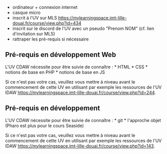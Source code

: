 
- ordinateur + connexion internet
- casque micro
- inscrit à l'UV sur MLS https://mylearningspace.imt-lille-douai.fr/course/view.php?id=434
- inscrit sur le discord de l'UV avec un pseudo "Prenom NOM" (cf. lien d'invitation sur MLS)
- rattraper les pré-requis si nécessaire

## Pré-requis en développement Web

L'UV CDAW nécessite pour être suivie de connaître :
    * HTML
    * CSS
    * notions de base en PHP
    * notions de base en JS

Si ce n'est pas votre cas, veuillez vous mettre à niveau avant le commencement de cette UV en utilisant par exemple les ressources de l'UV IDAW https://mylearningspace.imt-lille-douai.fr/course/view.php?id=244.

## Pré-requis en développement

L'UV CDAW nécessite pour être suivie de connaître :
    * git
    * l'approche objet (Pharo est plus pour le cours Seaside)

Si ce n'est pas votre cas, veuillez vous mettre à niveau avant le commencement de cette UV en utilisant par exemple les ressources de l'UV IDAW https://mylearningspace.imt-lille-douai.fr/course/view.php?id=143.

